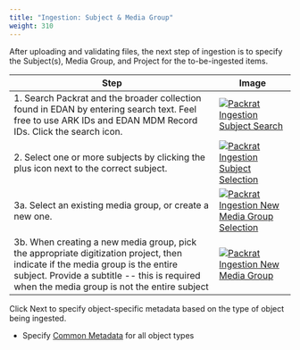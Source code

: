 ```yaml
---
title: "Ingestion: Subject & Media Group"
weight: 310
---
```


After uploading and validating files, the next step of ingestion is to specify the Subject(s), Media Group, and Project for the to-be-ingested items.

| Step | Image |
| ----------- | ----------- |
| 1. Search Packrat and the broader collection found in EDAN by entering search text. Feel free to use ARK IDs and EDAN MDM Record IDs. Click the search icon. | [![Packrat Ingestion Subject Search](/dpo-packrat/images/packrat-ingestion-2.png "Packrat Ingestion Subject Search")](/dpo-packrat/images/packrat-ingestion-2.png) |
| 2. Select one or more subjects by clicking the plus icon next to the correct subject. | [![Packrat Ingestion Subject Selection](/dpo-packrat/images/packrat-ingestion-3.png "Packrat Ingestion Subject Selection")](/dpo-packrat/images/packrat-ingestion-3.png) |
| 3a. Select an existing media group, or create a new one. | [![Packrat Ingestion New Media Group Selection](/dpo-packrat/images/packrat-ingestion-4.png "Packrat Ingestion New Media Group Selection")](/dpo-packrat/images/packrat-ingestion-4.png) |
| 3b. When creating a new media group, pick the appropriate digitization project, then indicate if the media group is the entire subject. Provide a subtitle -- this is required when the media group is not the entire subject | [![Packrat Ingestion New Media Group](/dpo-packrat/images/packrat-ingestion-5.png "Packrat Ingestion New Media Group")](/dpo-packrat/images/packrat-ingestion-5.png) |

Click Next to specify object-specific metadata based on the type of object being ingested.
- Specify [Common Metadata](../ingestion-metadata) for all object types
